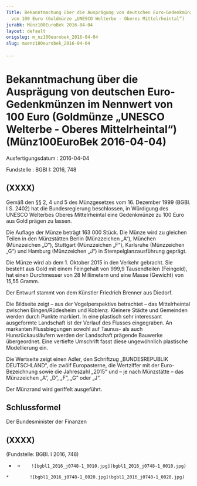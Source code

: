 ```yaml
---
Title: Bekanntmachung über die Ausprägung von deutschen Euro-Gedenkmünzen im Nennwert
  von 100 Euro (Goldmünze „UNESCO Welterbe - Oberes Mittelrheintal“)
jurabk: Münz100EuroBek 2016-04-04
layout: default
origslug: m_nz100eurobek_2016-04-04
slug: muenz100eurobek_2016-04-04

---
```


# Bekanntmachung über die Ausprägung von deutschen Euro-Gedenkmünzen im Nennwert von 100 Euro (Goldmünze „UNESCO Welterbe - Oberes Mittelrheintal“) (Münz100EuroBek 2016-04-04)

Ausfertigungsdatum
:   2016-04-04

Fundstelle
:   BGBl I: 2016, 748


## (XXXX)

Gemäß den §§ 2, 4 und 5 des Münzgesetzes vom 16. Dezember 1999 (BGBl.
I S. 2402) hat die Bundesregierung beschlossen, in Würdigung des
UNESCO Welterbes Oberes Mittelrheintal eine Gedenkmünze zu 100 Euro
aus Gold prägen zu lassen.

Die Auflage der Münze beträgt 163 000 Stück. Die Münze wird zu
gleichen Teilen in den Münzstätten Berlin (Münzzeichen „A“), München
(Münzzeichen „D“), Stuttgart (Münzzeichen „F“), Karlsruhe (Münzzeichen
„G“) und Hamburg (Münzzeichen „J“) in Stempelglanzausführung geprägt.

Die Münze wird ab dem 1. Oktober 2015 in den Verkehr gebracht. Sie
besteht aus Gold mit einem Feingehalt von 999,9 Tausendteilen
(Feingold), hat einen Durchmesser von 28 Millimetern und eine Masse
(Gewicht) von 15,55 Gramm.

Der Entwurf stammt von dem Künstler Friedrich Brenner aus Diedorf.

Die Bildseite zeigt – aus der Vogelperspektive betrachtet – das
Mittelrheintal zwischen Bingen/Rüdesheim und Koblenz. Kleinere Städte
und Gemeinden werden durch Punkte markiert. In eine plastisch sehr
interessant ausgeformte Landschaft ist der Verlauf des Flusses
eingegraben. An markanten Flussbiegungen sowohl auf Taunus- als auch
Hunsrückausläufern werden der Landschaft prägende Bauwerke
übergeordnet. Eine vertiefte Umschrift fasst diese ungewöhnlich
plastische Modellierung ein.

Die Wertseite zeigt einen Adler, den Schriftzug „BUNDESREPUBLIK
DEUTSCHLAND“, die zwölf Europasterne, die Wertziffer mit der Euro-
Bezeichnung sowie die Jahreszahl „2015“ und – je nach Münzstätte – das
Münzzeichen „A“, „D“, „F“, „G“ oder „J“.

Der Münzrand wird geriffelt ausgeführt.


## Schlussformel

Der Bundesminister der Finanzen


## (XXXX)

(Fundstelle: BGBl. I 2016, 748)


*    *        ![bgbl1_2016_j0748-1_0010.jpg](bgbl1_2016_j0748-1_0010.jpg)
    *        ![bgbl1_2016_j0748-1_0020.jpg](bgbl1_2016_j0748-1_0020.jpg)


